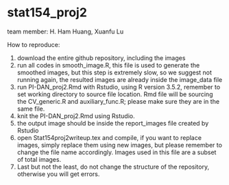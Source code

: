 # stat154_proj2

team member: H. Ham Huang, Xuanfu Lu

How to reproduce:
1. download the entire github repository, including the images
2. run all codes in smooth_image.R, this file is used to generate the smoothed images, but this step is extremely slow, so we suggest not running again, the resulted images are already inside the image_data file
3. run PI-DAN_proj2.Rmd with Rstudio, using R version 3.5.2, remember to set working directory to source file location. Rmd file will be sourcing the CV_generic.R and auxiliary_func.R; please make sure they are in the same file.
4. knit the PI-DAN_proj2.Rmd using Rstudio.
5. the output image should be inside the report_images file created by Rstudio
6. open Stat154proj2writeup.tex and compile, if you want to replace images, simply replace them using new images, but please remember to change the file name accordingly. Images used in this file are a subset of total images.
7. Last but not the least, do not change the structure of the repository, otherwise you will get errors.
